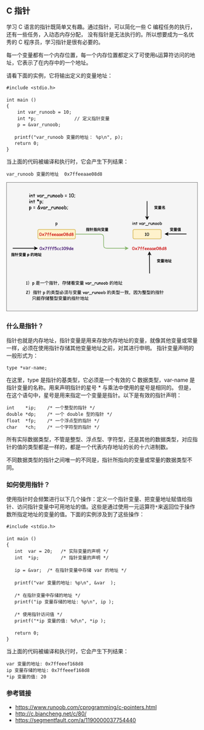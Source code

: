 ## C 指针
学习 C 语言的指针既简单又有趣。通过指针，可以简化一些 C 编程任务的执行，还有一些任务，入动态内存分配，
没有指针是无法执行的。所以想要成为一名优秀的 C 程序员，学习指针是很有必要的。

每一个变量都有一个内存位置，每一个内存位置都定义了可使用`&`运算符访问的地址，它表示了在内存中的一个地址。

请看下面的实例，它将输出定义的变量地址：
```cgo
#include <stdio.h>
 
int main ()
{
    int var_runoob = 10;
    int *p;              // 定义指针变量
    p = &var_runoob;
 
   printf("var_runoob 变量的地址： %p\n", p);
   return 0;
}
```
当上面的代码被编译和执行时，它会产生下列结果：
```shell
var_runoob 变量的地址  0x7ffeeaae08d8
```
![pointer](pointer.png)

### 什么是指针？
指针也就是内存地址，指针变量是用来存放内存地址的变量，就像其他变量或常量一样，必须在使用指针存储其他变量地址之前，对其进行申明。
指针变量声明的一般形式为：
```cgo
type *var-name;
```
在这里，type 是指针的基类型，它必须是一个有效的 C 数据类型，var-name 是指针变量的名称。用来声明指针的星号 * 与乘法中使用的星号是相同的。
但是，在这个语句中，星号是用来指定一个变量是指针。以下是有效的指针声明：
```cgo
int    *ip;    /* 一个整型的指针 */
double *dp;    /* 一个 double 型的指针 */
float  *fp;    /* 一个浮点型的指针 */
char   *ch;    /* 一个字符型的指针 */
```
所有实际数据类型，不管是整型、浮点型、字符型，还是其他的数据类型，对应指针的值的类型都是一样的，都是一个代表内存地址的长的十六进制数。

不同数据类型的指针之间唯一的不同是，指针所指向的变量或常量的数据类型不同。

### 如何使用指针？
使用指针时会频繁进行以下几个操作：定义一个指针变量、把变量地址赋值给指针、访问指针变量中可用地址的值。这些是通过使用一元运算符`*`来返回位于操作数所指定地址的变量的值。下面的实例涉及到了这些操作：
```cgo
#include <stdio.h>
 
int main ()
{
   int  var = 20;   /* 实际变量的声明 */
   int  *ip;        /* 指针变量的声明 */
 
   ip = &var;  /* 在指针变量中存储 var 的地址 */
 
   printf("var 变量的地址: %p\n", &var  );
 
   /* 在指针变量中存储的地址 */
   printf("ip 变量存储的地址: %p\n", ip );
 
   /* 使用指针访问值 */
   printf("*ip 变量的值: %d\n", *ip );
 
   return 0;
}
```
当上面的代码被编译和执行时，它会产生下列结果：
```shell
var 变量的地址: 0x7ffeeef168d8
ip 变量存储的地址: 0x7ffeeef168d8
*ip 变量的值: 20
```

### 参考链接
- https://www.runoob.com/cprogramming/c-pointers.html
- http://c.biancheng.net/c/80/
- https://segmentfault.com/a/1190000037754440